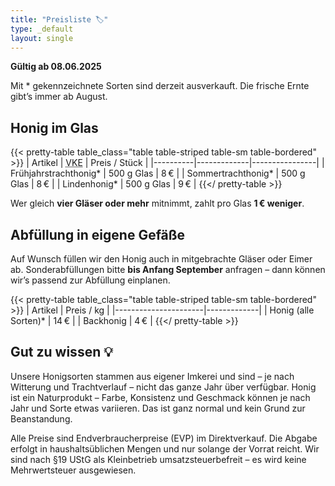 ```yaml
---
title: "Preisliste 🏷️"
type: _default
layout: single
---
```


**Gültig ab 08.06.2025**

Mit * gekennzeichnete Sorten sind derzeit ausverkauft.
Die frische Ernte gibt’s immer ab August.

## Honig im Glas

{{< pretty-table table_class="table table-striped table-sm table-bordered" >}}
| Artikel  | <acronym title="Verkaufseinheit">VKE</acronym> | Preis / Stück |
|----------|-------------|----------------|
| Frühjahrstrachthonig* | 500 g Glas | 8 € |
| Sommertrachthonig*     | 500 g Glas | 8 € |
| Lindenhonig*          | 500 g Glas | 9 € |
{{</ pretty-table >}}

Wer gleich **vier Gläser oder mehr** mitnimmt, zahlt pro Glas **1 € weniger**.

## Abfüllung in eigene Gefäße

Auf Wunsch füllen wir den Honig auch in mitgebrachte Gläser oder Eimer ab.
Sonderabfüllungen bitte **bis Anfang September** anfragen – dann können wir’s passend zur Abfüllung einplanen.

{{< pretty-table table_class="table table-striped table-sm table-bordered" >}}
| Artikel              | Preis / kg |
|----------------------|-------------|
| Honig (alle Sorten)* | 14 €        |
| Backhonig            | 4 €         |
{{</ pretty-table >}}

## Gut zu wissen 💡

Unsere Honigsorten stammen aus eigener Imkerei und sind – je nach Witterung und Trachtverlauf – nicht das ganze Jahr über verfügbar.
Honig ist ein Naturprodukt – Farbe, Konsistenz und Geschmack können je nach Jahr und Sorte etwas variieren. 
Das ist ganz normal und kein Grund zur Beanstandung.

Alle Preise sind Endverbraucherpreise (EVP) im Direktverkauf.
Die Abgabe erfolgt in haushaltsüblichen Mengen und nur solange der Vorrat reicht.
Wir sind nach §19 UStG als Kleinbetrieb umsatzsteuerbefreit – es wird keine Mehrwertsteuer ausgewiesen.
